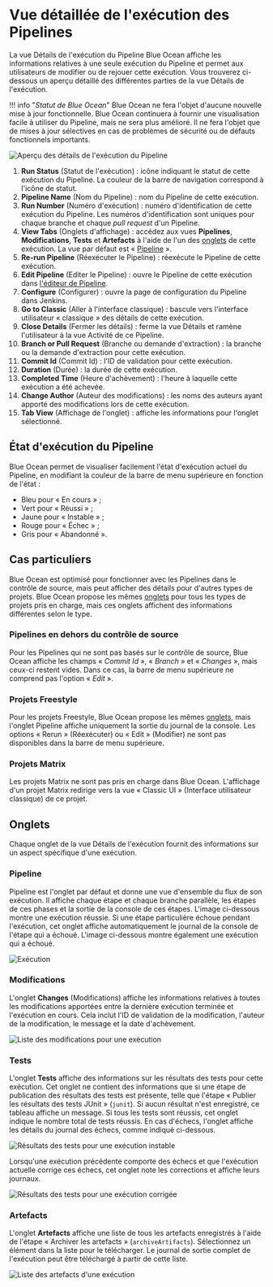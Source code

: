 # Vue détaillée de l'exécution des Pipelines

<div class="couleur-introduction">
La vue Détails de l'exécution du Pipeline Blue Ocean affiche les informations relatives à une seule exécution du Pipeline et permet aux utilisateurs de modifier ou de rejouer cette exécution. Vous trouverez ci-dessous un aperçu détaillé des différentes parties de la vue Détails de l'exécution.
</div>

!!! info "_Statut de Blue Ocean_"
    Blue Ocean ne fera l'objet d'aucune nouvelle mise à jour fonctionnelle. Blue Ocean continuera à fournir une visualisation facile à utiliser du Pipeline, mais ne sera plus amélioré. Il ne fera l'objet que de mises à jour sélectives en cas de problèmes de sécurité ou de défauts fonctionnels importants.

![Aperçu des détails de l'exécution du Pipeline](https://www.jenkins.io/doc/book/resources/blueocean/pipeline-run-details/overview.png)

1. **Run Status** (Statut de l'exécution) : icône indiquant le statut de cette exécution du Pipeline. La couleur de la barre de navigation correspond à l'icône de statut.
2. **Pipeline Name** (Nom du Pipeline) : nom du Pipeline de cette exécution.
3. **Run Number** (Numéro d'exécution) : numéro d'identification de cette exécution du Pipeline. Les numéros d'identification sont uniques pour chaque branche et chaque _pull request_ d'un Pipeline.
4. **View Tabs** (Onglets d'affichage) : accédez aux vues **Pipelines**, **Modifications**, **Tests** et **Artefacts** à l'aide de l'un des [onglets](#onglets) de cette exécution. La vue par défaut est « [Pipeline](#pipeline) ».
5. **Re-run Pipeline** (Réexécuter le Pipeline) : réexécute le Pipeline de cette exécution.
6. **Edit Pipeline** (Editer le Pipeline) : ouvre le Pipeline de cette exécution dans [l'éditeur de Pipeline](./blue-ocean-editeur-pipeline.md).
7. **Configure** (Configurer) : ouvre la page de configuration du Pipeline dans Jenkins.
8. **Go to Classic** (Aller à l'interface classique) : bascule vers l'interface utilisateur « classique » des détails de cette exécution.
9. **Close Details** (Fermer les détails) : ferme la vue Détails et ramène l'utilisateur à la vue Activité de ce Pipeline.
10. **Branch or Pull Request** (Branche ou demande d'extraction) : la branche ou la demande d'extraction pour cette exécution.
11. **Commit Id** (Commit Id) : l'ID de validation pour cette exécution.
12. **Duration** (Durée) : la durée de cette exécution.
13. **Completed Time** (Heure d'achèvement) : l'heure à laquelle cette exécution a été achevée.
14. **Change Author** (Auteur des modifications) : les noms des auteurs ayant apporté des modifications lors de cette exécution.
15. **Tab View** (Affichage de l'onglet) : affiche les informations pour l'onglet sélectionné.

## État d'exécution du Pipeline

Blue Ocean permet de visualiser facilement l'état d'exécution actuel du Pipeline, en modifiant la couleur de la barre de menu supérieure en fonction de l'état :

* Bleu pour « En cours » ;
* Vert pour « Réussi » ;
* Jaune pour « Instable » ;
* Rouge pour « Échec » ;
* Gris pour « Abandonné ».

## Cas particuliers

Blue Ocean est optimisé pour fonctionner avec les Pipelines dans le contrôle de source, mais peut afficher des détails pour d'autres types de projets. Blue Ocean propose les mêmes [onglets](#onglets) pour tous les types de projets pris en charge, mais ces onglets affichent des informations différentes selon le type.

### Pipelines en dehors du contrôle de source

Pour les Pipelines qui ne sont pas basés sur le contrôle de source, Blue Ocean affiche les champs « _Commit Id_ », « _Branch_ » et « _Changes_ », mais ceux-ci restent vides. Dans ce cas, la barre de menu supérieure ne comprend pas l'option « _Edit_ ».

### Projets Freestyle

Pour les projets Freestyle, Blue Ocean propose les mêmes [onglets](#onglets), mais l'onglet Pipeline affiche uniquement la sortie du journal de la console. Les options « Rerun » (Réexécuter) ou « Edit » (Modifier) ne sont pas disponibles dans la barre de menu supérieure.

### Projets Matrix

Les projets Matrix ne sont pas pris en charge dans Blue Ocean. L'affichage d'un projet Matrix redirige vers la vue « Classic UI » (Interface utilisateur classique) de ce projet.

## Onglets

Chaque onglet de la vue Détails de l'exécution fournit des informations sur un aspect spécifique d'une exécution.

### Pipeline

Pipeline est l'onglet par défaut et donne une vue d'ensemble du flux de son exécution. Il affiche chaque étape et chaque branche parallèle, les étapes de ces phases et la sortie de la console de ces étapes. L'image ci-dessous montre une exécution réussie. Si une étape particulière échoue pendant l'exécution, cet onglet affiche automatiquement le journal de la console de l'étape qui a échoué. L'image ci-dessous montre également une exécution qui a échoué.

![Exécution](https://www.jenkins.io/doc/book/resources/blueocean/pipeline-run-details/pipeline-failed.png)

### Modifications

L'onglet **Changes** (Modifications) affiche les informations relatives à toutes les modifications apportées entre la dernière exécution terminée et l'exécution en cours. Cela inclut l'ID de validation de la modification, l'auteur de la modification, le message et la date d'achèvement.

![Liste des modifications pour une exécution](https://www.jenkins.io/doc/book/resources/blueocean/pipeline-run-details/changes-one-change.png)

### Tests

L'onglet **Tests** affiche des informations sur les résultats des tests pour cette exécution. Cet onglet ne contient des informations que si une étape de publication des résultats des tests est présente, telle que l'étape « Publier les résultats des tests JUnit » (`junit`). Si aucun résultat n'est enregistré, ce tableau affiche un message. Si tous les tests sont réussis, cet onglet indique le nombre total de tests réussis. En cas d'échecs, l'onglet affiche les détails du journal des échecs, comme indiqué ci-dessous.

![Résultats des tests pour une exécution instable](https://www.jenkins.io/doc/book/resources/blueocean/pipeline-run-details/tests-unstable.png)

Lorsqu'une exécution précédente comporte des échecs et que l'exécution actuelle corrige ces échecs, cet onglet note les corrections et affiche leurs journaux.

![Résultats des tests pour une exécution corrigée](https://www.jenkins.io/doc/book/resources/blueocean/pipeline-run-details/tests-fixed.png)

### Artefacts

L'onglet **Artefacts** affiche une liste de tous les artefacts enregistrés à l'aide de l'étape « Archiver les artefacts » (`archiveArtifacts`). Sélectionnez un élément dans la liste pour le télécharger. Le journal de sortie complet de l'exécution peut être téléchargé à partir de cette liste.

![Liste des artefacts d'une exécution](https://www.jenkins.io/doc/book/resources/blueocean/pipeline-run-details/artifacts-list.png)

